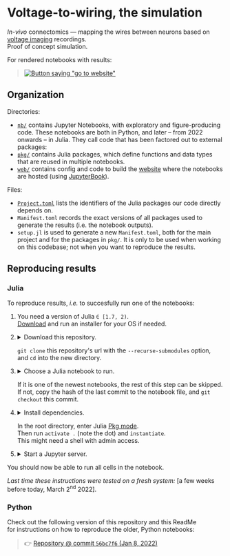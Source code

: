 # Voltage-to-wiring, the simulation

*In-vivo* connectomics — mapping the wires between neurons based on [voltage imaging](https://www.youtube.com/watch?v=FryqOCMyByA&t=20s) recordings.  
Proof of concept simulation.

For rendered notebooks with results:
> [![Button saying "go to website"](https://img.shields.io/badge/🚀_go_to_website-blue)](https://tfiers.github.io/phd)


## Organization

Directories:
- [`nb/`](nb) contains Jupyter Notebooks, with exploratory and figure-producing code. These notebooks are both in Python, 
  and later – from 2022 onwards – in Julia. They call code that has been factored out to external packages:
- [`pkg/`](pkg) contains Julia packages, which define functions and data types that are reused in multiple notebooks.
- [`web/`](web) contains config and code to build the [website](https://tfiers.github.io/phd) 
  where the notebooks are hosted (using [JupyterBook](https://jupyterbook.org/)).

Files:
- [`Project.toml`](Project.toml) lists the identifiers of the Julia packages our code directly depends on.  
- `Manifest.toml` records the exact versions of all packages used to generate the results (i.e. the notebook outputs).  
- `setup.jl` is used to generate a new `Manifest.toml`, both for the main project and for the packages in `pkg/`.
  It is only to be used when working on this codebase; not when you want to reproduce the results.


## Reproducing results

### Julia

To reproduce results, *i.e.* to succesfully run one of the notebooks:

1. You need a version of Julia `∈ [1.7, 2)`.  
  [Download](https://julialang.org/downloads/) and run an installer for your OS if needed.

2. <details><summary>
   Download this repository. 
  
   `git clone` this repository's url with the `--recurse-submodules` option,  
   and `cd` into the new directory.
   </summary>

   `--recurse-submodules` makes sure that the git submodules 
   in this repository (see [`pkg/`](pkg/)) are cloned as well.
   </details>

3. <details><summary>
   Choose a Julia notebook to run.
  
   If it is one of the newest notebooks, the rest of this step can be skipped.  
   If not, copy the hash of the last commit to the notebook file, and `git checkout` this commit.
   </summary>

   - A link to this commit and its hash can be found on GitHub,
     in the [`nb/`](nb/) directory, next to the notebook's filename.  
     Or use `git log <path>`.
   - Why is this step needed?
     The codebase that is called from the notebook will have been further developed 
     since the notebook was last run. Checking out the commit restores the codebase 
     to its former, working state for the notebook.
    </details>

4. <details><summary>
   Install dependencies.
  
   In the root directory, enter Julia [Pkg mode](https://docs.julialang.org/en/v1/stdlib/REPL/#Pkg-mode).  
   Then run `activate .` (note the dot) and `instantiate`.  
   This might need a shell with admin access.
   </summary>
   
   - `instantiate` installs the exact package versions specified in `Manifest.toml`, 
     which is included in the repository for the purpose of reproducibility.
   - Downloading and installing all these packages will take a while.
   - If you want to instead use newer versions of dependencies (maybe because you
     already have them downloaded), run `julia setup.jl` in the terminal, 
     instead of `instantiate`.
   </details>

5. <details><summary>
   Start a Jupyter server.
   </summary>
   
   - If you do not have Jupyter installed,
     run `using IJulia` and `notebook()` in the julia REPL.
   - If you have, the usual `jupyter notebook` (or `python -m notebook`)
     in the terminal works.
   </details>

You should now be able to run all cells in the notebook.

_Last time these instructions were tested on a fresh system:_ [a few weeks before today, March 2<sup>nd</sup> 2022].


### Python

Check out the following version of this repository and this ReadMe  
for instructions on how to reproduce the older, Python notebooks:  
> 👉 [Repository @ commit `56bc7f6` (Jan 8, 2022)](https://github.com/tfiers/phd/tree/56bc7f6)
